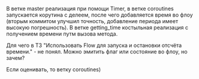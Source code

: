 В ветке master реализация при помощи Timer, в ветке coroutines запускается корутина с делеем, после чего добавляется время во флоу (вторым коммитом улучшил точность, добавление периода имеет высокую погрешность). В ветке getting_time костыльная реализация с получением времени путм вызова метода. 

Для чего в ТЗ "Использовать Flow для запуска и остановки отсчёта времени." - не понял. Можно эмитить флаг или состояние во флоу, но зачем?

Если оценивать, то ветку coroutines)